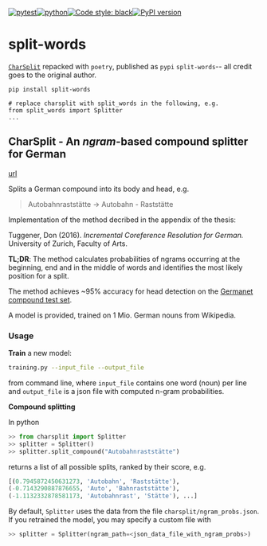 [![pytest](https://github.com/ffreemt/split-words/actions/workflows/routine-tests.yml/badge.svg)](https://github.com/ffreemt/split-words/actions)[![python](https://img.shields.io/static/v1?label=python+&message=3.8%2B&color=blue)](https://www.python.org/downloads/)[![Code style: black](https://img.shields.io/badge/code%20style-black-000000.svg)](https://github.com/psf/black)[![PyPI version](https://badge.fury.io/py/split-words.svg)](https://badge.fury.io/py/split-words)

# split-words

[`CharSplit`](https://github.com/dtuggener/CharSplit) repacked with `poetry`, published as `pypi` `split-words`--
all credit goes to the original author.
```
pip install split-words
```
```
# replace charsplit with split_words in the following, e.g.
from split_words import Splitter
...
```

## CharSplit - An *ngram*-based compound splitter for German
[url](https://github.com/dtuggener/CharSplit)

Splits a German compound into its body and head, e.g.
> Autobahnraststätte -> Autobahn - Raststätte

Implementation of the method decribed in the appendix of the thesis:

Tuggener, Don (2016). *Incremental Coreference Resolution for German.* University of Zurich, Faculty of Arts.

**TL;DR**: The method calculates probabilities of ngrams occurring at the beginning, end and in the middle of words and identifies the most likely position for a split.

The method achieves ~95% accuracy for head detection on the [Germanet compound test set](http://www.sfs.uni-tuebingen.de/lsd/compounds.shtml).

A model is provided, trained on 1 Mio. German nouns from Wikipedia.

### Usage ###
**Train** a new model:
```bash
training.py --input_file --output_file
```
from command line, where `input_file` contains one word (noun) per line and `output_file` is a json file with computed n-gram probabilities.

**Compound splitting**

In python

```python
>> from charsplit import Splitter
>> splitter = Splitter()
>> splitter.split_compound("Autobahnraststätte")
```
returns a list of all possible splits, ranked by their score, e.g.
```python
[(0.7945872450631273, 'Autobahn', 'Raststätte'),
(-0.7143290887876655, 'Auto', 'Bahnraststätte'),
(-1.1132332878581173, 'Autobahnrast', 'Stätte'), ...]
```
By default, `Splitter` uses the data from the file `charsplit/ngram_probs.json`. If you retrained the model, you may specify a custom file with
```python
>> splitter = Splitter(ngram_path=<json_data_file_with_ngram_probs>)
```

